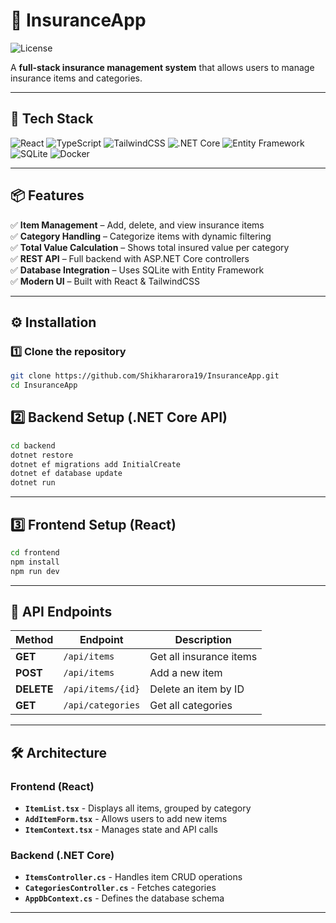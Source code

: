 # 🏦 InsuranceApp
![License](https://img.shields.io/github/license/Shikhararora19/InsuranceApp?style=for-the-badge)

A **full-stack insurance management system** that allows users to manage insurance items and categories.

---

## 🚀 Tech Stack

![React](https://img.shields.io/badge/React-%2361DAFB.svg?style=for-the-badge&logo=react&logoColor=black)
![TypeScript](https://img.shields.io/badge/TypeScript-%23007ACC.svg?style=for-the-badge&logo=typescript&logoColor=white)
![TailwindCSS](https://img.shields.io/badge/TailwindCSS-%2306B6D4.svg?style=for-the-badge&logo=tailwindcss&logoColor=white)
![.NET Core](https://img.shields.io/badge/.NET-%23512BD4.svg?style=for-the-badge&logo=dotnet&logoColor=white)
![Entity Framework](https://img.shields.io/badge/Entity%20Framework-%237A25A8.svg?style=for-the-badge&logo=entityframework&logoColor=white)
![SQLite](https://img.shields.io/badge/SQLite-%23003B57.svg?style=for-the-badge&logo=sqlite&logoColor=white)
![Docker](https://img.shields.io/badge/Docker-%232496ED.svg?style=for-the-badge&logo=docker&logoColor=white)

---

## 📦 Features

✅ **Item Management** – Add, delete, and view insurance items  
✅ **Category Handling** – Categorize items with dynamic filtering  
✅ **Total Value Calculation** – Shows total insured value per category  
✅ **REST API** – Full backend with ASP.NET Core controllers  
✅ **Database Integration** – Uses SQLite with Entity Framework  
✅ **Modern UI** – Built with React & TailwindCSS  

---

## ⚙️ Installation

### **1️⃣ Clone the repository**
```sh
git clone https://github.com/Shikhararora19/InsuranceApp.git
cd InsuranceApp
```

## **2️⃣ Backend Setup (.NET Core API)**

```sh
cd backend
dotnet restore
dotnet ef migrations add InitialCreate
dotnet ef database update
dotnet run
```

---

## **3️⃣ Frontend Setup (React)**

```sh
cd frontend
npm install
npm run dev
```

---

## **🔌 API Endpoints**

| **Method** | **Endpoint**         | **Description**                  |
|-----------|---------------------|----------------------------------|
| **GET**   | `/api/items`        | Get all insurance items         |
| **POST**  | `/api/items`        | Add a new item                  |
| **DELETE**| `/api/items/{id}`   | Delete an item by ID            |
| **GET**   | `/api/categories`   | Get all categories              |

---

## **🛠 Architecture**

### **Frontend (React)**
- **`ItemList.tsx`** - Displays all items, grouped by category
- **`AddItemForm.tsx`** - Allows users to add new items
- **`ItemContext.tsx`** - Manages state and API calls

### **Backend (.NET Core)**
- **`ItemsController.cs`** - Handles item CRUD operations
- **`CategoriesController.cs`** - Fetches categories
- **`AppDbContext.cs`** - Defines the database schema

---
